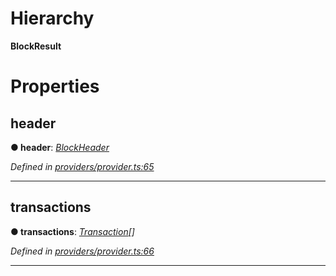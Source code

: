 

# Hierarchy

**BlockResult**

# Properties

<a id="header"></a>

##  header

**● header**: *[BlockHeader](_providers_provider_.blockheader.md)*

*Defined in [providers/provider.ts:65](https://github.com/nearprotocol/nearlib/blob/7c6612b/src.ts/providers/provider.ts#L65)*

___
<a id="transactions"></a>

##  transactions

**● transactions**: *[Transaction](_providers_provider_.transaction.md)[]*

*Defined in [providers/provider.ts:66](https://github.com/nearprotocol/nearlib/blob/7c6612b/src.ts/providers/provider.ts#L66)*

___

